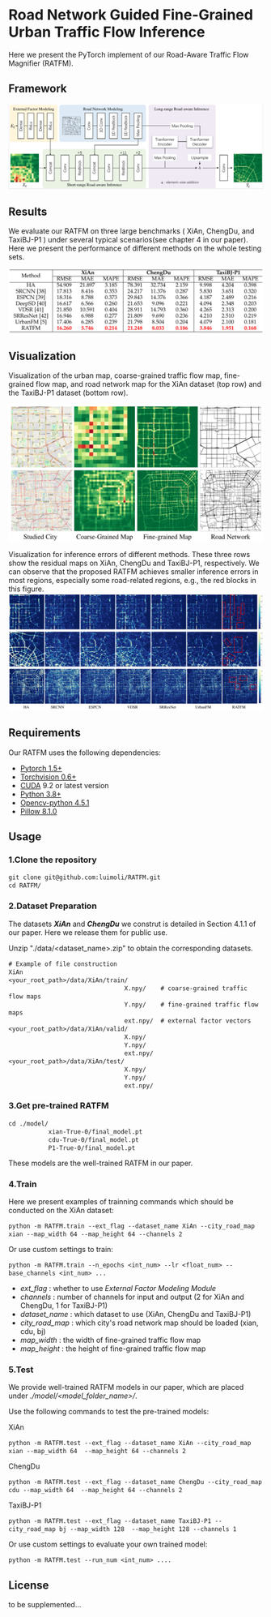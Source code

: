 # Road Network Guided Fine-Grained Urban Traffic Flow Inference
<!-- This work focus on how to accurately generate fine-grained data from coarse-grained data collected with a small number of traffic sensors, which is termed fine-grained urban traffic flow inference.
we propose a novel Road-Aware Traffic Flow Magnifier (RATFM), which fully exploits the prior knowledge of road network to learn the distribution patterns of fine-grained traffic flow. -->
Here we present the PyTorch implement of our Road-Aware Traffic Flow Magnifier (RATFM).
## Framework
<!-- ![](img/framework.png) -->
![](imgs/RATFM_network.png)

## Results
We evaluate our RATFM on three large benchmarks ( XiAn, ChengDu, and TaxiBJ-P1 ) under several typical scenarios(see chapter 4 in our paper).
Here we present the performance of different methods on the whole testing sets.

![](imgs/performance_comparision.png)

## Visualization
Visualization of the urban map, coarse-grained traffic flow map, fine-grained flow map, and road network map for the XiAn dataset (top row) and the TaxiBJ-P1 dataset (bottom row).

![](imgs/visualization_example.png)


Visualization for inference errors of different methods. These three rows show the residual maps on XiAn, ChengDu and TaxiBJ-P1,
respectively. We can observe that the proposed RATFM achieves smaller inference errors in most regions, especially some road-related regions,
e.g., the red blocks in this figure.
![](imgs/inference_errors.png)

<!-- to be supplemented... -->

## Requirements
Our RATFM uses the following dependencies: 

* [Pytorch 1.5+](https://pytorch.org/get-started/locally/)
* [Torchvision 0.6+](https://pytorch.org/get-started/locally/)
* [CUDA](https://developer.nvidia.com/cuda-downloads) 9.2 or latest version
* [Python 3.8+](https://www.python.org/downloads/)
* [Opencv-python 4.5.1](https://pypi.org/project/opencv-python/)
* [Pillow 8.1.0](https://pypi.org/project/Pillow/)

## Usage

###  1.Clone the repository
```
git clone git@github.com:luimoli/RATFM.git
cd RATFM/
```

### 2.Dataset Preparation
The datasets ***XiAn*** and ***ChengDu*** we construt is detailed in Section 4.1.1 of our paper. Here we release them for public use. 

Unzip "./data/<dataset_name>.zip" to obtain the corresponding datasets. 

<!-- For example, the path of training input need to be "./data/P1/train/X.npy". -->
```
# Example of file construction 
XiAn
<your_root_path>/data/XiAn/train/
                                X.npy/    # coarse-grained traffic flow maps
                                Y.npy/    # fine-grained traffic flow maps
                                ext.npy/  # external factor vectors
<your_root_path>/data/XiAn/valid/
                                X.npy/    
                                Y.npy/    
                                ext.npy/  
<your_root_path>/data/XiAn/test/
                                X.npy/    
                                Y.npy/    
                                ext.npy/  
```

### 3.Get pre-trained RATFM
```
cd ./model/
           xian-True-0/final_model.pt
           cdu-True-0/final_model.pt
           P1-True-0/final_model.pt
```
These models are the well-trained RATFM in our paper.

<!-- to be supplemented... -->


### 4.Train

Here we present examples of trainning commands which should be conducted on the XiAn dataset:

```
python -m RATFM.train --ext_flag --dataset_name XiAn --city_road_map xian --map_width 64 --map_height 64 --channels 2
```
<!-- Train RATFM without *External Factor Modeling Module*:
```
python -m RATFM.train --folder_name <your_custom_folder> --dataset_name XiAn --city_road_map xian --map_width 64 --map_height 64 --channels 2
``` -->
Or use custom settings to train:
```
python -m RATFM.train --n_epochs <int_num> --lr <float_num> --base_channels <int_num> ...
```
<!-- Several important input arguments: -->
- *ext_flag* : whether to use *External Factor Modeling Module*
- *channels* : number of channels for input and output (2 for XiAn and ChengDu, 1 for TaxiBJ-P1)
- *dataset_name* : which dataset to use (XiAn, ChengDu and TaxiBJ-P1)
- *city_road_map* : which city's road network map should be loaded (xian, cdu, bj)
- *map_width* : the width of fine-grained traffic flow map
- *map_height* : the height of fine-grained traffic flow map
<!-- - *folder_name* : set a folder to preserve the trained models, which will be generated under *./model/<folder_name>/* -->
<!-- - ... -->



<!-- to be supplemented... -->

### 5.Test
We provide well-trained RATFM models in our paper, which are placed under *./model/<model_folder_name>/*.

Use the following commands to test the pre-trained models:

XiAn
```
python -m RATFM.test --ext_flag --dataset_name XiAn --city_road_map xian --map_width 64  --map_height 64 --channels 2
```

ChengDu
```
python -m RATFM.test --ext_flag --dataset_name ChengDu --city_road_map cdu --map_width 64  --map_height 64 --channels 2
```

TaxiBJ-P1
```
python -m RATFM.test --ext_flag --dataset_name TaxiBJ-P1 --city_road_map bj --map_width 128  --map_height 128 --channels 1
```

Or use custom settings to evaluate your own trained model:
```
python -m RATFM.test --run_num <int_num> ....
```




## License
to be supplemented...

